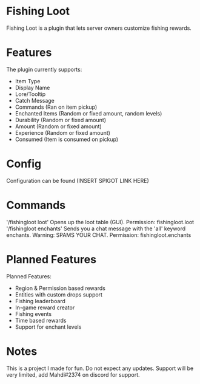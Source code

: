 # Fishing Loot
Fishing Loot is a plugin that lets server owners customize fishing rewards.

# Features
The plugin currently supports:
- Item Type
- Display Name
- Lore/Tooltip
- Catch Message
- Commands (Ran on item pickup)
- Enchanted Items (Random or fixed amount, random levels)
- Durability (Random or fixed amount)
- Amount (Random or fixed amount)
- Experience (Random or fixed amount)
- Consumed (Item is consumed on pickup)

# Config
Configuration can be found (INSERT SPIGOT LINK HERE)

# Commands
'/fishingloot loot' Opens up the loot table (GUI). Permission: fishingloot.loot
'/fishingloot enchants' Sends you a chat message with the 'all' keyword enchants. Warning: SPAMS YOUR CHAT. Permission: fishingloot.enchants

# Planned Features
Planned Features:
- Region & Permission based rewards
- Entities with custom drops support
- Fishing leaderboard
- In-game reward creator
- Fishing events
- Time based rewards
- Support for enchant levels

# Notes
This is a project I made for fun. Do not expect any updates. 
Support will be very limited, add Mahdi#2374 on discord for support.
